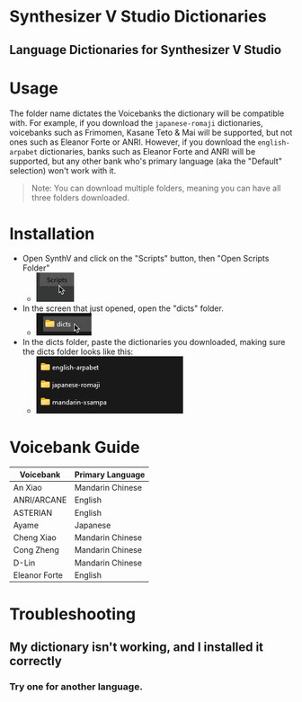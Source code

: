 # Synthesizer V Studio Dictionaries
## Language Dictionaries for Synthesizer V Studio

# Usage

The folder name dictates the Voicebanks the dictionary will be compatible with.
For example, if you download the ``japanese-romaji`` dictionaries, voicebanks such as Frimomen, Kasane Teto & Mai will be supported, but not ones such as Eleanor Forte or ANRI.
However, if you download the ``english-arpabet`` dictionaries, banks such as Eleanor Forte and ANRI will be supported, but any other bank who's primary language (aka the "Default" selection) won't work with it.
> Note: You can download multiple folders, meaning you can have all three folders downloaded.

# Installation

* Open SynthV and click on the "Scripts" button, then "Open Scripts Folder"
  * ![](https://raw.githubusercontent.com/ItzIcoza/synthv-dictionaries/main/synthv-studio_kalmfsac9r.png)
* In the screen that just opened, open the "dicts" folder.
  * ![](https://github.com/ItzIcoza/synthv-dictionaries/blob/main/9c6d8d26eebcd766.png?raw=true)
* In the dicts folder, paste the dictionaries you downloaded, making sure the dicts folder looks like this:
  * ![](https://github.com/ItzIcoza/synthv-dictionaries/blob/main/explorer_P46DFGMIb3.png?raw=true)

# Voicebank Guide

| Voicebank    | Primary Language |
| -------- | ------- |
| An Xiao  | Mandarin Chinese    |
| ANRI/ARCANE | English     |
| ASTERIAN    | English    |
| Ayame | Japanese     |
|  Cheng Xiao  |  Mandarin Chinese  |
|  Cong Zheng  |  Mandarin Chinese  |
|  D-Lin  | Mandarin Chinese  |
| Eleanor Forte  |  English  |


# Troubleshooting

## My dictionary isn't working, and I installed it correctly
### Try one for another language.

